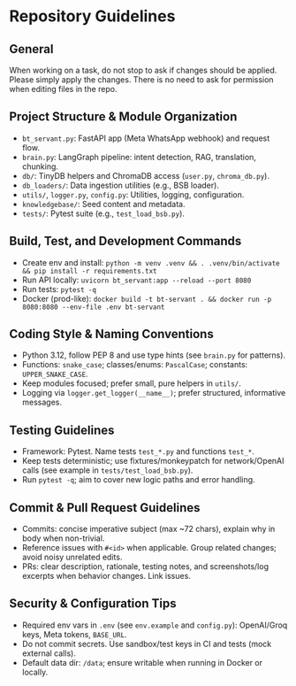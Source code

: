 # Repository Guidelines

## General
When working on a task, do not stop to ask if changes should be applied. Please simply apply the changes. There is no
need to ask for permission when editing files in the repo.

## Project Structure & Module Organization
- `bt_servant.py`: FastAPI app (Meta WhatsApp webhook) and request flow.
- `brain.py`: LangGraph pipeline: intent detection, RAG, translation, chunking.
- `db/`: TinyDB helpers and ChromaDB access (`user.py`, `chroma_db.py`).
- `db_loaders/`: Data ingestion utilities (e.g., BSB loader).
- `utils/`, `logger.py`, `config.py`: Utilities, logging, configuration.
- `knowledgebase/`: Seed content and metadata.
- `tests/`: Pytest suite (e.g., `test_load_bsb.py`).

## Build, Test, and Development Commands
- Create env and install: `python -m venv .venv && . .venv/bin/activate && pip install -r requirements.txt`
- Run API locally: `uvicorn bt_servant:app --reload --port 8080`
- Run tests: `pytest -q`
- Docker (prod-like): `docker build -t bt-servant . && docker run -p 8080:8080 --env-file .env bt-servant`

## Coding Style & Naming Conventions
- Python 3.12, follow PEP 8 and use type hints (see `brain.py` for patterns).
- Functions: `snake_case`; classes/enums: `PascalCase`; constants: `UPPER_SNAKE_CASE`.
- Keep modules focused; prefer small, pure helpers in `utils/`.
- Logging via `logger.get_logger(__name__)`; prefer structured, informative messages.

## Testing Guidelines
- Framework: Pytest. Name tests `test_*.py` and functions `test_*`.
- Keep tests deterministic; use fixtures/monkeypatch for network/OpenAI calls (see example in `tests/test_load_bsb.py`).
- Run `pytest -q`; aim to cover new logic paths and error handling.

## Commit & Pull Request Guidelines
- Commits: concise imperative subject (max ~72 chars), explain why in body when non-trivial.
- Reference issues with `#<id>` when applicable. Group related changes; avoid noisy unrelated edits.
- PRs: clear description, rationale, testing notes, and screenshots/log excerpts when behavior changes. Link issues.

## Security & Configuration Tips
- Required env vars in `.env` (see `env.example` and `config.py`): OpenAI/Groq keys, Meta tokens, `BASE_URL`.
- Do not commit secrets. Use sandbox/test keys in CI and tests (mock external calls).
- Default data dir: `/data`; ensure writable when running in Docker or locally.
